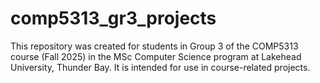 # comp5313_gr3_projects
This repository was created for students in Group 3 of the COMP5313 course (Fall 2025) in the MSc Computer Science program at Lakehead University, Thunder Bay. It is intended for use in course-related projects.
